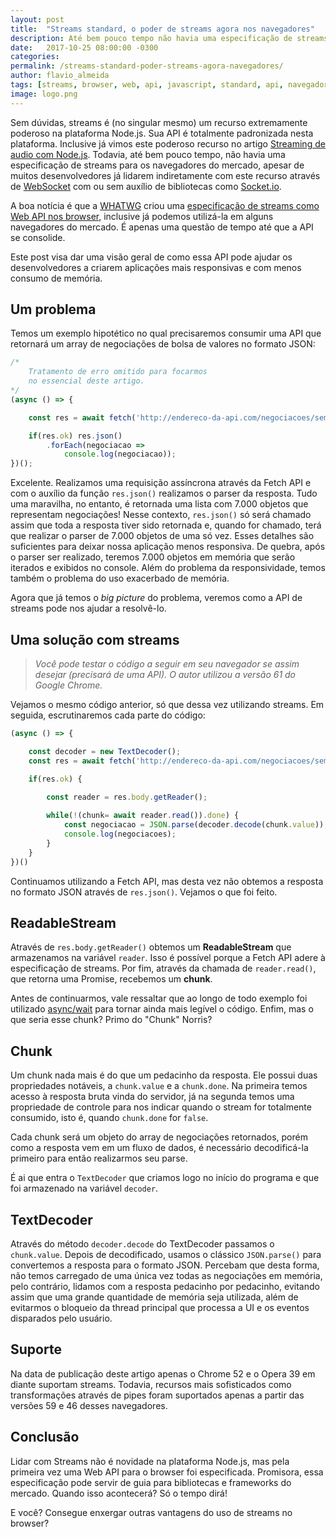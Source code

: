 ```yaml
---
layout: post
title:  "Streams standard, o poder de streams agora nos navegadores"
description: Até bem pouco tempo não havia uma especificação de streams para os navegadores (...) a WHATWG criou uma especificação de streams como Web API nos browser.
date:   2017-10-25 08:00:00 -0300
categories:
permalink: /streams-standard-poder-streams-agora-navegadores/
author: flavio_almeida
tags: [streams, browser, web, api, javascript, standard, api, navegador]
image: logo.png
---
```


Sem dúvidas, streams é (no singular mesmo) um recurso  extremamente poderoso na plataforma Node.js. Sua API é totalmente padronizada nesta plataforma. Inclusive já vimos este poderoso recurso no artigo <a href="http://cangaceirojavascript.com.br/streaming-audio-node/" target="_blank">Streaming de audio com Node.js</a>. Todavia, até bem pouco tempo, não havia uma especificação de streams para os navegadores do mercado, apesar de muitos desenvolvedores já lidarem indiretamente com este recurso através de <a href="https://pt.wikipedia.org/wiki/WebSocket" target="_blank">WebSocket</a> com ou sem auxílio de bibliotecas como <a href="https://socket.io/" target="_blank">Socket.io</a>. 

A boa notícia é que a <a href="https://whatwg.org/">WHATWG</a> criou uma <a href="https://streams.spec.whatwg.org/" target="_blank">especificação de streams como Web API nos browser</a>, inclusive já podemos utilizá-la em alguns navegadores do mercado. É apenas uma questão de tempo até que a API se consolide.

Este post visa dar uma visão geral de como essa API pode ajudar os desenvolvedores a criarem aplicações mais responsivas e com menos consumo de memória.

## Um problema

Temos um exemplo hipotético no qual precisaremos consumir uma API que retornará um array de negociações de bolsa de valores no formato JSON:

```javascript
/* 
    Tratamento de erro omitido para focarmos 
    no essencial deste artigo.
*/
(async () => {

    const res = await fetch('http://endereco-da-api.com/negociacoes/semana');

    if(res.ok) res.json()
        .forEach(negociacao => 
            console.log(negociacao));
})();
```

Excelente. Realizamos uma requisição assíncrona através da Fetch API e com o auxílio da função `res.json()` realizamos o parser da resposta. Tudo uma maravilha, no entanto, é retornada uma lista com 7.000 objetos que representam negociações! Nesse contexto, `res.json()` só será chamado assim que toda a resposta tiver sido retornada e, quando for chamado, terá que realizar o parser de 7.000 objetos de uma só vez. Esses detalhes são suficientes para deixar nossa aplicação menos responsiva. De quebra, após o parser ser realizado, teremos 7.000 objetos em memória que serão iterados e exibidos no console. Além do problema da responsividade, temos também o problema do uso exacerbado de memória. 

Agora que já temos o *big picture* do problema, veremos como a API de streams pode nos ajudar a resolvê-lo.

## Uma solução com streams

>*Você pode testar o código a seguir em seu navegador se assim desejar (precisará de uma API). O autor utilizou a versão 61 do Google Chrome.*

Vejamos o mesmo código anterior, só que dessa vez utilizando streams. Em seguida, escrutinaremos cada parte do código:


```javascript
(async () => {

    const decoder = new TextDecoder();
    const res = await fetch('http://endereco-da-api.com/negociacoes/semana');

    if(res.ok) {
        
        const reader = res.body.getReader();

        while(!(chunk= await reader.read()).done) {
            const negociacao = JSON.parse(decoder.decode(chunk.value));
            console.log(negociacoes);
        }
    }
})()    

```

Continuamos utilizando a Fetch API, mas desta vez não obtemos a resposta no formato JSON através de `res.json()`. Vejamos o que foi feito. 

## ReadableStream

Através de `res.body.getReader()` obtemos um **ReadableStream** que armazenamos na variável `reader`. Isso é possível porque a Fetch API adere à especificação de streams. Por fim, através da chamada de `reader.read()`, que retorna uma Promise, recebemos um **chunk**. 

Antes de continuarmos, vale ressaltar que ao longo de todo exemplo foi utilizado <a href="https://developer.mozilla.org/pt-BR/docs/Web/JavaScript/Reference/Statements/funcoes_assincronas" target="_blank">async/wait</a> para tornar ainda mais legível o código.  Enfim, mas o que seria esse chunk? Primo do "Chunk" Norris?

## Chunk

Um chunk nada mais é do que um pedacinho da resposta. Ele possui duas propriedades notáveis, a `chunk.value` e a `chunk.done`. Na primeira temos acesso à resposta bruta vinda do servidor, já na segunda temos uma propriedade de controle para nos indicar quando o stream for totalmente consumido, isto é, quando `chunk.done` for `false`. 

Cada chunk será um objeto do array de negociações retornados, porém como a resposta vem em um fluxo de dados, é necessário decodificá-la primeiro para então realizarmos seu parse. 

É ai que entra o `TextDecoder` que criamos logo no início do programa e que foi armazenado na variável `decoder`. 

## TextDecoder

Através do método `decoder.decode` do TextDecoder passamos o `chunk.value`. Depois de decodificado, usamos o clássico `JSON.parse()` para convertemos a resposta para o formato JSON. Percebam que desta forma, não temos carregado de uma única vez todas as negociações em memória, pelo contrário, lidamos com a resposta pedacinho por pedacinho, evitando assim que uma grande quantidade de memória seja utilizada, além de evitarmos o bloqueio da thread principal que processa a UI e os eventos disparados pelo usuário.

## Suporte

Na data de publicação deste artigo apenas o Chrome 52 e o Opera 39 em diante suportam streams. Todavia, recursos mais sofisticados como transformações através de pipes foram suportados apenas a partir das versões 59 e 46 desses navegadores.

## Conclusão

Lidar com Streams não é novidade na plataforma Node.js, mas pela primeira vez uma Web API para o browser foi especificada. Promisora, essa especificação pode servir de guia para bibliotecas e frameworks do mercado. Quando isso acontecerá? Só o tempo dirá!

E você? Consegue enxergar outras vantagens do uso de streams no browser?